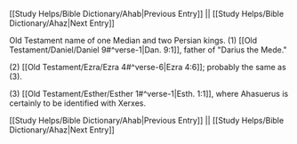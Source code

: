 [[Study Helps/Bible Dictionary/Ahab|Previous Entry]]  ||  [[Study Helps/Bible Dictionary/Ahaz|Next Entry]]

 Old Testament name of one Median and two Persian kings. (1) [[Old Testament/Daniel/Daniel 9#^verse-1|Dan. 9:1]], father of "Darius the Mede."

 (2) [[Old Testament/Ezra/Ezra 4#^verse-6|Ezra 4:6]]; probably the same as (3).

 (3) [[Old Testament/Esther/Esther 1#^verse-1|Esth. 1:1]], where Ahasuerus is certainly to be identified with Xerxes.

[[Study Helps/Bible Dictionary/Ahab|Previous Entry]]  ||  [[Study Helps/Bible Dictionary/Ahaz|Next Entry]]